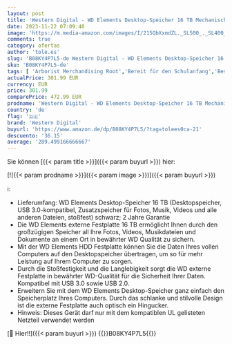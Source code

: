 ```yaml
---
layout: post
title: 'Western Digital - WD Elements Desktop-Speicher 16 TB Mechanische Festplatte  Desktop-Speicher USB 3.0-kompatibel  Zusatzspeicher für Fotos  Musik  Videos und alle anderen Dateien  stoßfest  Schwarz'
date: 2023-11-22 07:09:40
image: 'https://m.media-amazon.com/images/I/215QbXxmdZL._SL500_._SL400_.jpg'
comments: true
category: ofertas
author: 'tole.es'
slug: 'B08KY4P7L5-de Western Digital - WD Elements Desktop-Speicher 16 TB...'
sku: 'B08KY4P7L5-de'
tags: [ 'Arborist Merchandising Root','Bereit für den Schulanfang','Best Selling','Computer & Zubehör','Computer & Zubehör: Produkte mit Umwelt-Label','Datenspeicher','Datenspeicher & Netzwerk','Elektronik und Technik','Externe Datenspeicher','Externe Festplatten','Externe Speichermedien','Geschäftsbedarf','Homeoffice-Lösungen','IT-Zubehör','Produkte für Unternehmen','Self Service','Special Features Stores','Stores','a4cbee59-f823-40fe-831a-7de64f655f6f_0','a4cbee59-f823-40fe-831a-7de64f655f6f_1301','a4cbee59-f823-40fe-831a-7de64f655f6f_9501','e26659c6-d1cd-45cb-800b-2f9b432b8572_0','e26659c6-d1cd-45cb-800b-2f9b432b8572_4401','e26659c6-d1cd-45cb-800b-2f9b432b8572_5901','e26659c6-d1cd-45cb-800b-2f9b432b8572_7201','e26659c6-d1cd-45cb-800b-2f9b432b8572_9701','e26659c6-d1cd-45cb-800b-2f9b432b8572_9801','western digital','​Bücher','🇩🇪', ]
actualPrice: 301.99 EUR
currency: EUR
price: 301.99
comparePrice: 472.99 EUR
prodname: 'Western Digital - WD Elements Desktop-Speicher 16 TB Mechanische Festplatte  Desktop-Speicher USB 3.0-kompatibel  Zusatzspeicher für Fotos  Musik  Videos und alle anderen Dateien  stoßfest  Schwarz'
country: 'de'
flag: '🇩🇪'
brand: 'Western Digital'
buyurl: 'https://www.amazon.de/dp/B08KY4P7L5/?tag=tolees0ca-21'
descuento: '36.15'
average: '289.499166666667'
---
```


Sie können [{{< param title >}}]({{< param buyurl >}}) hier:

[![{{< param prodname >}}]({{< param image >}})]({{< param buyurl >}})

ℹ️:

- Lieferumfang: WD Elements Desktop-Speicher 16 TB (Desktopspeicher, USB 3.0-kompatibel, Zusatzspeicher für Fotos, Musik, Videos und alle anderen Dateien, stoßfest) schwarz; 2 Jahre Garantie
- Die WD Elements externe Festplatte 16 TB ermöglicht Ihnen durch den großzügigen Speicher all Ihre Fotos, Videos, Musikdateien und Dokumente an einem Ort in bewährter WD Qualität zu sichern.
- Mit der WD Elements HDD Festplatte können Sie die Daten Ihres vollen Computers auf den Desktopspeicher übertragen, um so für mehr Leistung auf Ihrem Computer zu sorgen.
- Durch die Stoßfestigkeit und die Langlebigkeit sorgt die WD externe Festplatte in bewährter WD-Qualität für die Sicherheit Ihrer Daten. Kompatibel mit USB 3.0 sowie USB 2.0.
- Erweitern Sie mit dem WD Elements Desktop-Speicher ganz einfach den Speicherplatz Ihres Computers. Durch das schlanke und stilvolle Design ist die externe Festplatte auch optisch ein Hingucker.
- Hinweis: Dieses Gerät darf nur mit dem kompatiblen UL gelisteten Netzteil verwendet werden

[🛒 Hier!!]({{< param buyurl >}})
{{<world>}}B08KY4P7L5{{</world>}}
